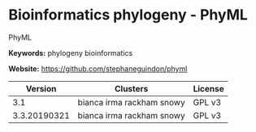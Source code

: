 # Bioinformatics phylogeny - PhyML

PhyML

**Keywords:** phylogeny bioinformatics

**Website:** <https://github.com/stephaneguindon/phyml>

| Version | Clusters | License |
| ------- | -------- | ------- |
| 3.1 | bianca irma rackham snowy | GPL v3 |
| 3.3.20190321 | bianca irma rackham snowy | GPL v3 |
